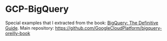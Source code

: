 # GCP-BigQuery


Special examples that I extracted from the book: [BigQuery: The Definitive Guide](https://www.oreilly.com/library/view/google-bigquery-the/9781492044451/). Main repository: https://github.com/GoogleCloudPlatform/bigquery-oreilly-book
